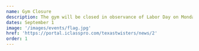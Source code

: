 ```yaml
---
name: Gym Closure
description: The gym will be closed in observance of Labor Day on Monday, September 1st. Classes will resume the following day.
dates: September 1
image: '/images/events/flag.jpg'
href: 'https://portal.iclasspro.com/texastwisters/news/2'
order: 1
---
```

